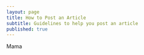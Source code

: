 ```yaml
---
layout: page
title: How to Post an Article
subtitle: Guidelines to help you post an article
published: true
---
```


Mama
